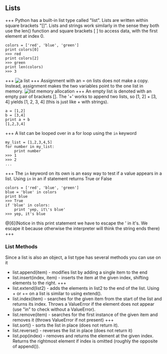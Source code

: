 ## Lists
+++
Python has a built-in list type called "list". Lists are written within square brackets "[]". Lists and strings work similarly in the sense they both use the len() function and square brackets [ ] to access data, with the first element at index 0.
```
colors = ['red', 'blue', 'green']
print colors[0]
>>> red
print colors[2]
>>> green
print len(colors)
>>> 3
```
+++
![a list](https://developers.google.com/edu/python/images/list1.png)
+++
Assignment with an = on lists does not make a copy. Instead, assignment makes the two variables point to the one list in memory.
![list memory allocation](https://developers.google.com/edu/python/images/list2.png)
+++
An empty list is denoted with an empty pair of brackets []. The '+' works to append two lists, so [1, 2] + [3, 4] yields [1, 2, 3, 4] (this is just like + with strings).
```
a = [1,2]
b = [3,4]
print a + b
[1,2,3,4]
```
+++
A list can be looped over in a for loop using the `in` keyword
```
my_list = [1,2,3,4,5]
for number in my_list:
    print number
>>> 1
>>> 2
...
```
+++
The `in` keyword on its own is an easy way to test if a value appears in a list. Using `in` in an if statement returns True or False
```
colors = ['red', 'blue', 'green']
blue = 'blue' in colors
print blue
>>> True
if 'blue' in colors:
    print 'yep, it\'s blue'
>>> yep, it's blue
```
@[6](Notice in this print statement we have to escape the ' in it's. We escape it because otherwise the interpreter will think the string ends there)
+++
### List Methods
Since a list is also an object, a list type has several methods you can use on it
- list.append(item) - modifies list by adding a single item to the end
- list.insert(index, item) - inserts the item at the given index, shifting elements to the right.
+++
- list.extend(list2) -  adds the elements in list2 to the end of the list. Using + or += on a list is similar to using extend().
- list.index(item) - searches for the given item from the start of the list and returns its index. Throws a ValueError if the element does not appear (use "in" to check without a ValueError).
- list.remove(item) - searches for the first instance of the given item and removes it (throws ValueError if not present)
+++
- list.sort() - sorts the list in place (does not return it).
- list.reverse() - reverses the list in place (does not return it)
- list.pop(index) - removes and returns the element at the given index. Returns the rightmost element if index is omitted (roughly the opposite of append()).

